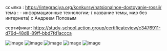 ссылка : https://integraciya.org/konkursy/natsionalnoe-dostoyanie-rossii/ тема : - информационные технологии; ( название темы, мир без интернета) с Андреем Поповым

сертификат: https://study-school.action.group/certificateview/c3476911-d76d-48d8-89ff-bbd7fd1accca


![image](https://github.com/itkek33/6semestr/assets/113089505/dda4469a-92bd-4896-afe3-276510749cce)
![image](https://github.com/itkek33/6semestr/assets/113089505/3de8ede2-b581-49a5-bcbb-aae34acf86e9)
![image](https://github.com/itkek33/6semestr/assets/113089505/6f63bed3-dacb-4cab-804d-bf11ceddeeb9)
![image](https://github.com/itkek33/6semestr/assets/113089505/7470689b-12ba-4652-b751-45f678bfe545)
![image](https://github.com/itkek33/6semestr/assets/113089505/413cd2d0-7b70-4cc2-9fb7-40b8735c34f4)

